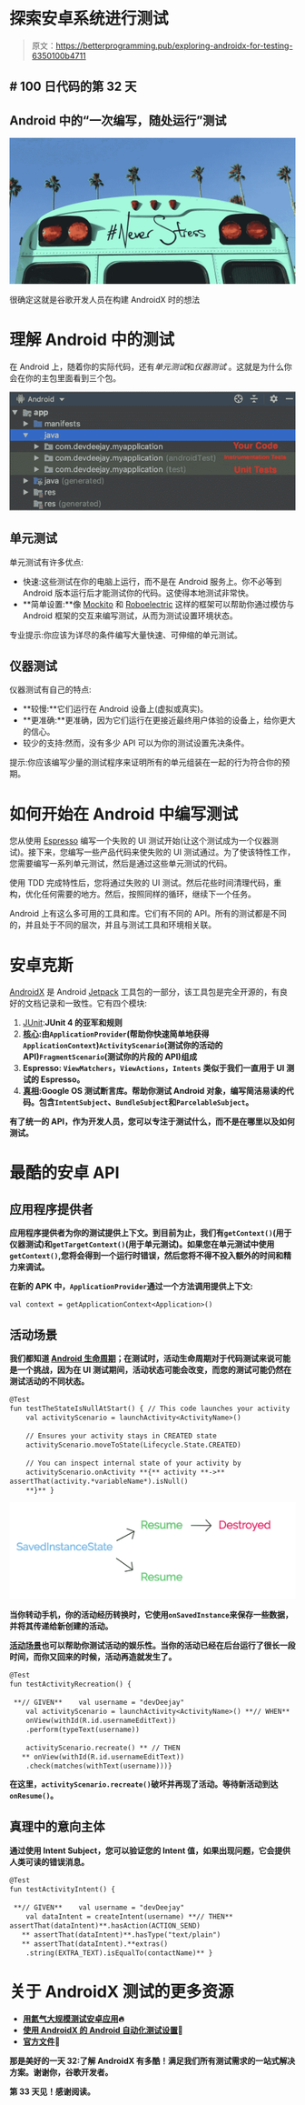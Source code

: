 # 探索安卓系统进行测试

> 原文：<https://betterprogramming.pub/exploring-androidx-for-testing-6350100b4711>

## # 100 日代码的第 32 天

## Android 中的“一次编写，随处运行”测试

![](img/4811fcabae936a80fe362b7c502792c1.png)

很确定这就是谷歌开发人员在构建 AndroidX 时的想法

# 理解 Android 中的测试

在 Android 上，随着你的实际代码，还有*单元测试*和*仪器测试* 。这就是为什么你会在你的主包里面看到三个包。

![](img/1094779d3b758e8aa14dc6bb0f01328c.png)

## 单元测试

单元测试有许多优点:

*   快速:这些测试在你的电脑上运行，而不是在 Android 服务上。你不必等到 Android 版本运行后才能测试你的代码。这使得本地测试非常快。
*   **简单设置:**像 [Mockito](https://site.mockito.org/) 和 [Roboelectric](http://robolectric.org/) 这样的框架可以帮助你通过模仿与 Android 框架的交互来编写测试，从而为测试设置环境状态。

专业提示:你应该为详尽的条件编写大量快速、可伸缩的单元测试。

## 仪器测试

仪器测试有自己的特点:

*   **较慢:**它们运行在 Android 设备上(虚拟或真实)。
*   **更准确:**更准确，因为它们运行在更接近最终用户体验的设备上，给你更大的信心。
*   较少的支持:然而，没有多少 API 可以为你的测试设置先决条件。

提示:你应该编写少量的测试程序来证明所有的单元组装在一起的行为符合你的预期。

# 如何开始在 Android 中编写测试

您从使用 [Espresso](https://developer.android.com/training/testing/espresso) 编写一个失败的 UI 测试开始(让这个测试成为一个仪器测试)。接下来，您编写一些产品代码来使失败的 UI 测试通过。为了使该特性工作，您需要编写一系列单元测试，然后是通过这些单元测试的代码。

使用 TDD 完成特性后，您将通过失败的 UI 测试。然后花些时间清理代码，重构，优化任何需要的地方。然后，按照同样的循环，继续下一个任务。

Android 上有这么多可用的工具和库。它们有不同的 API。所有的测试都是不同的，并且处于不同的层次，并且与测试工具和环境相关联。

# 安卓克斯

[AndroidX](https://developer.android.com/jetpack/androidx) 是 Android [Jetpack](https://developer.android.com/jetpack) 工具包的一部分，该工具包是完全开源的，有良好的文档记录和一致性。它有四个模块:

1.  [JUnit](https://junit.org/junit5/):**JUnit 4 的亚军和规则**
2.  **[核心](http://junit.sourceforge.net/javadoc/org/junit/runner/JUnitCore.html):由`ApplicationProvider`(帮助你快速简单地获得`ApplicationContext`)`ActivityScenario`(测试你的活动的 API)`FragmentScenario`(测试你的片段的 API)组成**
3.  **Espresso: `ViewMatchers`，`ViewActions`，`Intents` 类似于我们一直用于 UI 测试的 Espresso。**
4.  **[真相](https://developer.android.com/reference/androidx/test/ext/truth/os/package-summary):Google OS 测试断言库。帮助你测试 Android 对象，编写简洁易读的代码。包含`IntentSubject`、`BundleSubject`和`ParcelableSubject`。**

**有了统一的 API，作为开发人员，您可以专注于测试什么，而不是在哪里以及如何测试。**

# **最酷的安卓 API**

## ****应用程序提供者****

**应用程序提供者为你的测试提供上下文。到目前为止，我们有`getContext()`(用于仪器测试)和`getTargetContext()`(用于单元测试)。如果您在单元测试中使用`getContext()`,您将会得到一个运行时错误，然后您将不得不投入额外的时间和精力来调试。**

**在新的 APK 中，`ApplicationProvider`通过一个方法调用提供上下文:**

```
val context = getApplicationContext<Application>()
```

## **活动场景**

**我们都知道 [Android 生命周期](https://developer.android.com/reference/android/arch/lifecycle/Lifecycle)；在测试时，活动生命周期对于代码测试来说可能是一个挑战，因为在 UI 测试期间，活动状态可能会改变，而您的测试可能仍然在测试活动的不同状态。**

```
@Test
fun testTheStateIsNullAtStart() { // This code launches your activity
    val activityScenario = launchActivity<ActivityName>()

    // Ensures your activity stays in CREATED state
    activityScenario.moveToState(Lifecycle.State.CREATED)

    // You can inspect internal state of your activity by
    activityScenario.onActivity **{** activity **->** assertThat(activity.*variableName*).isNull()
    **}** }
```

**![](img/66e50febe1d1ab3fc0984312cab742db.png)**

**当你转动手机，你的活动经历转换时，它使用`onSavedInstance`来保存一些数据，并将其传递给新创建的活动。**

**[活动场景](https://developer.android.com/reference/androidx/test/core/app/ActivityScenario)也可以帮助你测试活动的娱乐性。当你的活动已经在后台运行了很长一段时间，而你又回来的时候，活动再造就发生了。**

```
@Test
fun testActivityRecreation() {

 **// GIVEN**    val username = "devDeejay"
    val activityScenario = launchActivity<ActivityName>() **// WHEN**
    onView(withId(R.id.usernameEditText))
    .perform(typeText(username))

    activityScenario.recreate() ** // THEN
   ** onView(withId(R.id.usernameEditText))
    .check(matches(withText(username)))}
```

**在这里，`activityScenario.recreate()`破坏并再现了活动。等待新活动到达`onResume()`。**

## ****真理中的意向主体****

**通过使用 Intent Subject，您可以验证您的 Intent 值，如果出现问题，它会提供人类可读的错误消息。**

```
@Test
fun testActivityIntent() {

 **// GIVEN**    val username = "devDeejay"
    val dataIntent = createIntent(username) **// THEN** assertThat(dataIntent)**.hasAction(ACTION_SEND)
   ** assertThat(dataIntent)**.hasType("text/plain")
   ** assertThat(dataIntent).**extras()
    .string(EXTRA_TEXT).isEqualTo(contactName)** }
```

# **关于 AndroidX 测试的更多资源**

*   **[用氮气大规模测试安卓应用](https://www.youtube.com/watch?v=-_kZC29sWAo)🔥**
*   **[使用 AndroidX 的 Android 自动化测试设置](https://proandroiddev.com/android-automated-testing-setup-564298378673)💯**
*   **[官方文件](https://developer.android.com/training/testing/set-up-project)👻**

**那是美好的一天 32:了解 AndroidX 有多酷！满足我们所有测试需求的一站式解决方案。谢谢你，谷歌开发者。**

**第 33 天见！感谢阅读。**
